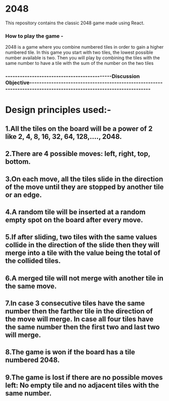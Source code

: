 
# 2048
This repository contains the classic 2048 game made using React.</br>
### How to play the game -
2048 is a game where you combine numbered tiles in order to gain a higher numbered tile. In this game you start with two tiles, the lowest possible number available is two. Then you will play by combining the tiles with the same number to have a tile with the sum of the number on the two tiles
### --------------------------------------------Discussion Objective-------------------------------------------------------------------------------------------------------------------

# Design principles used:- 
## 1.All the tiles on the board will be a power of 2 like 2, 4, 8, 16, 32, 64, 128,...., 2048.
## 2.There are 4 possible moves: left, right, top, bottom.
## 3.On each move, all the tiles slide in the direction of the move until they are stopped by another tile or an edge.
## 4.A random tile will be inserted at a random empty spot on the board after every move.
## 5.If after sliding, two tiles with the same values collide in the direction of the slide then they will merge into a tile with the value being the total of the collided tiles.
## 6.A merged tile will not merge with another tile in the same move.
## 7.In case 3 consecutive tiles have the same number then the farther tile in the direction of the move will merge. In case all four tiles have the same number then the first two and last two will merge.
## 8.The game is won if the board has a tile numbered 2048.
## 9.The game is lost if there are no possible moves left: No empty tile and no adjacent tiles with the same number.